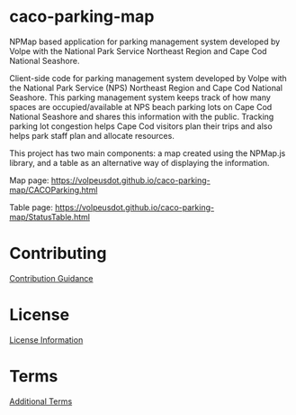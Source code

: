 # caco-parking-map
NPMap based application for parking management system developed by Volpe with the National Park Service Northeast Region and Cape Cod National Seashore.

Client-side code for parking management system developed by Volpe with the National Park Service (NPS) Northeast Region and Cape Cod National Seashore. This parking management system keeps track of how many spaces are occupied/available at NPS beach parking lots on Cape Cod National Seashore and shares this information with the public. Tracking parking lot congestion helps Cape Cod visitors plan their trips and also helps park staff plan and allocate resources.

This project has two main components: a map created using the NPMap.js library, and a table as an alternative way of displaying the information.

Map page: https://volpeusdot.github.io/caco-parking-map/CACOParking.html

Table page: https://volpeusdot.github.io/caco-parking-map/StatusTable.html

# Contributing
[Contribution Guidance](./CONTRIBUTING.md)

# License
[License Information](./LICENSE)

# Terms
[Additional Terms](./TERMS.md)
